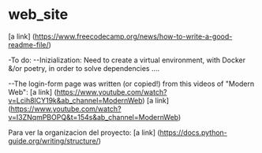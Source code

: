# web_site

[a link] (https://www.freecodecamp.org/news/how-to-write-a-good-readme-file/)


-To do:
--Inizialization: Need to create a virtual environment, with Docker &/or poetry, in order to solve dependencies ....

--The login-form page was written (or copied!) from this videos of "Modern Web":
[a link] (https://www.youtube.com/watch?v=Lcih8lCY19k&ab_channel=ModernWeb)
[a link] (https://www.youtube.com/watch?v=I3ZNqmPBOPQ&t=154s&ab_channel=ModernWeb)


Para ver la organizacion del proyecto:
[a link] (https://docs.python-guide.org/writing/structure/)
